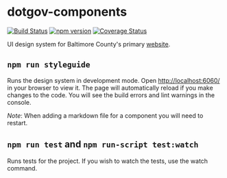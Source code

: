 # dotgov-components

[![Build Status](https://travis-ci.org/baltimorecounty/dotgov-components.svg?branch=integration)](https://travis-ci.org/baltimorecounty/dotgov-components)
[![npm version](https://badge.fury.io/js/%40baltimorecounty%2Fdotgov-components.svg)](https://badge.fury.io/js/%40baltimorecounty%2Fdotgov-components)
[![Coverage Status](https://coveralls.io/repos/github/baltimorecounty/dotgov-components/badge.svg?branch=integration)](https://coveralls.io/github/baltimorecounty/dotgov-components?branch=integration)

UI design system for Baltimore County's primary [website](https://www.baltimorecountymd.gov).

## `npm run styleguide`

Runs the design system in development mode. Open [http://localhost:6060/](http://localhost:6060/) in your browser to view it. The page will automatically reload if you make changes to the code. You will see the build errors and lint warnings in the console.

_Note_: When adding a markdown file for a component you will need to restart.

## `npm run test` and `npm run-script test:watch`

Runs tests for the project. If you wish to watch the tests, use the watch command.